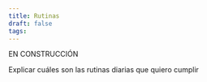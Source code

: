 ```yaml
---
title: Rutinas
draft: false
tags:
---
```


EN CONSTRUCCIÓN

Explicar cuáles son las rutinas diarias que quiero cumplir